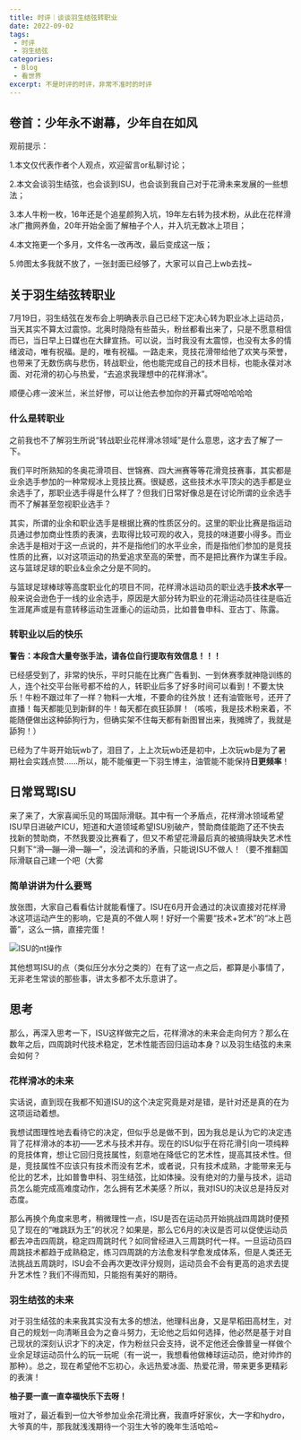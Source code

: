 ```yaml
---
title: 时评｜谈谈羽生结弦转职业
date: 2022-09-02
tags:
 - 时评
 - 羽生结弦
categories:
 - Blog
 - 看世界
excerpt: 不是时评的时评，非常不准时的时评
---
```



## 卷首：少年永不谢幕，少年自在如风

观前提示：

1.本文仅代表作者个人观点，欢迎留言or私聊讨论；

2.本文会谈羽生结弦，也会谈到ISU，也会谈到我自己对于花滑未来发展的一些想法；

3.本人牛粉一枚，16年还是个追星颜狗入坑，19年左右转为技术粉，从此在花样滑冰广撒网养鱼，20年开始全面了解柚子个人，并入坑无数冰上项目；

4.本文拖更一个多月，文件名一改再改，最后变成这一版；

5.帅图太多我就不放了，一张封面已经够了，大家可以自己上wb去找~



## 关于羽生结弦转职业

7月19日，羽生结弦在发布会上明确表示自己已经下定决心转为职业冰上运动员，当天其实不算太过震惊。北奥时隐隐有些苗头，粉丝都看出来了，只是不愿意相信而已，当日早上日媒也在大肆宣扬。可以说，当时我没有太震惊，也没有太多的情绪波动，唯有祝福。是的，唯有祝福。一路走来，竞技花滑带给他了欢笑与荣誉，也带来了无数伤病与悲伤，转战职业，他也能完成自己的技术目标，也能永葆对冰面、对花滑的初心与热爱，“去追求我理想中的花样滑冰”。

顺便心疼一波米兰，米兰好惨，可以让他去参加你的开幕式呀哈哈哈哈


### 什么是转职业

之前我也不了解羽生所说“转战职业花样滑冰领域”是什么意思，这才去了解了一下。

我们平时所熟知的冬奥花滑项目、世锦赛、四大洲赛等等花滑竞技赛事，其实都是业余选手参加的一种常规冰上竞技比赛。很疑惑，这些技术水平顶尖的选手都是业余选手了，那职业选手得是什么样了？但我们日常好像总是在讨论所谓的业余选手而不了解甚至忽视职业选手？

其实，所谓的业余和职业选手是根据比赛的性质区分的。这里的职业比赛是指运动员通过参加商业性质的表演，去取得比较可观的收入，竞技的味道要小得多。而业余选手是相对于这一点说的，并不是指他们的水平业余，而是指他们参加的是竞技性质的比赛，以对这项运动的热爱追求至高的荣誉，而不是把比赛作为谋生手段。这与篮球足球的职业&业余之分是不同的。

与篮球足球棒球等高度职业化的项目不同，花样滑冰运动员的职业选手**技术水平**一般来说会逊色于一线的业余选手，原因是大部分转为职业的花滑运动员往往是临近生涯尾声或是有意转移运动生涯重心的运动员，比如普鲁申科、亚古丁、陈露。

### 转职业以后的快乐

**警告：本段含大量夸张手法，请各位自行提取有效信息！！！**

已经感受到了，非常的快乐，平时只能在比赛广告看到、一到休赛季就神隐训练的人，连个社交平台账号都不给的人，转职业后多了好多时间可以看到！不要太快乐！牛粉不跟过年了一样？物料一大堆，不要命的往外放！还有油管账号，还开了直播！每天都能见到新鲜的牛！每天都在疯狂舔屏！（咳咳，我是技术粉来着，不能随便做出这种舔狗行为，但确实架不住每天都有新图冒出来，我摊牌了，我就是舔狗！）

已经为了牛哥开始玩wb了，泪目了，上上次玩wb还是初中，上次玩wb是为了暑期社会实践点赞......所以，能不能催更一下羽生博主，油管能不能保持**日更频率**！

## 日常骂骂ISU

来了来了，大家喜闻乐见的骂国际滑联。其中有一个矛盾点，花样滑冰领域希望ISU早日进破产ICU，短道和大道领域希望ISU别破产，赞助商佳能跑了还不快去找新的赞助商，不然我要没比赛看了，但又不希望花滑最后真的被搞得缺失艺术性只剩下“滑—蹦—滑—蹦—”，没法调和的矛盾，只能说ISU不做人！（要不推翻国际滑联自己建一个吧（大雾

### 简单讲讲为什么要骂

放张图，大家自己看看估计就能看懂了。ISU在6月开会通过的决议直接对花样滑冰这项运动产生的影响，它是真的不做人啊！好好一个需要“技术+艺术”的“冰上芭蕾”，这么一搞，直接完蛋！

![ISU的nt操作](/images/ISU的nt操作.jpg)

其他想骂ISU的点（类似压分水分之类的）在有了这一点之后，都算是小事情了，无非老生常谈的那些事，讲太多都不太乐意讲了。

## 思考

那么，再深入思考一下，ISU这样做完之后，花样滑冰的未来会走向何方？那么在数年之后，四周跳时代技术稳定，艺术性能否回归运动本身？以及羽生结弦的未来会如何？

### 花样滑冰的未来

实话说，直到现在我都不知道ISU的这个决定究竟是对是错，是针对还是真的在为这项运动着想。

我想试图理性地去看待它的决定，但似乎总是做不到，因为我总是认为它的决定违背了花样滑冰的本初——艺术与技术并存。现在的ISU似乎在将花滑引向一项纯粹的竞技体育，想让它回归竞技属性，刻意地在降低它的艺术性，提高其技术性。但是，竞技属性不应该只有技术而没有艺术，或者说，只有技术成熟，才能带来无与伦比的艺术，比如普鲁申科、羽生结弦，比如体操。没有绝对的力量与技术，运动员怎么能完成高难度动作，怎么拥有艺术美感？所以，我对ISU的决议总是持反对态度。

那么再换个角度来思考，稍微理性一点，ISU是否在运动员开始挑战四周跳时便预见了现在的“唯跳跃为王”的状况？如果是，那么它6月的决议是否可以促使运动员都去冲击四周跳，稳定四周跳时代？如同曾经进入三周跳时代一样。一旦运动员四周跳技术都趋于成熟稳定，练习四周跳的方法愈发科学愈发成体系，但是人类还无法挑战五周跳时，ISU会不会再次更改评分规则，运动员会不会有更高的追求去提升艺术性？我们不得而知，只能抱有美好的期待。

### 羽生结弦的未来

对于羽生结弦的未来我其实没有太多的想法，他理科出身，又是早稻田高材生，对自己的规划一向清晰且会为之奋斗努力，无论他之后如何选择，他必然是基于对自己现状的深刻认识才下的决定，作为粉丝只会支持，说不定他还会像普皇一样做个业余足球运动员什么的玩一玩呢（有一说一，我想看他做棒球运动员，绝对帅炸的那种）。总之，现在希望他不忘初心，永远热爱冰面、热爱花滑，带来更多更精彩的表演！

**柚子要一直一直幸福快乐下去呀！**

哦对了，最近看到一位大爷参加业余花滑比赛，我直呼好家伙，大一字和hydro，大爷真的牛，那我就浅浅期待一个羽生大爷的晚年生活哈哈~
